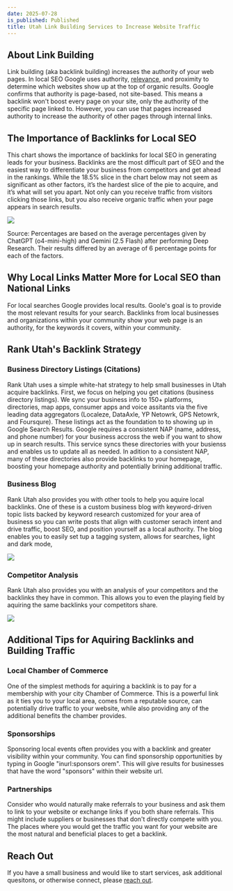 ```yaml
---
date: 2025-07-28
is_published: Published
title: Utah Link Building Services to Increase Website Traffic
---
```

## About Link Building

Link building (aka backlink building) increases the authority of your web pages. In local SEO Google uses authority, [relevance](https://blog.rankutah.com/utah-on-page-search-engine-optimization/), and proximity to determine which websites show up at the top of organic results. Google confirms that authority is page-based, not site-based. This means a backlink won't boost every page on your site, only the authority of the specific page linked to. However, you can use that pages increased authority to increase the authority of other pages through internal links.

## The Importance of Backlinks for Local SEO

This chart shows the importance of backlinks for local SEO in generating leads for your business. Backlinks are the most difficult part of SEO and the easiest way to differentiate your business from competitors and get ahead in the rankings. While the 18.5% slice in the chart below may not seem as significant as other factors, it’s the hardest slice of the pie to acquire, and it’s what will set you apart. Not only can you receive traffic from visitors clicking those links, but you also receive organic traffic when your page appears in search results.

![](/media/local-seo-lead-generation-factors.jpg)

Source: Percentages are based on the average percentages given by ChatGPT (o4-mini-high) and Gemini (2.5 Flash) after performing Deep Research. Their results differed by an average of 6 percentage points for each of the factors.

## Why Local Links Matter More for Local SEO than National Links

For local searches Google provides local results. Goole's goal is to provide the most relevant results for your search. Backlinks from local businesses and organizations within your community show your web page is an authority, for the keywords it covers, within your community.

## Rank Utah's Backlink Strategy

### Business Directory Listings (Citations)

Rank Utah uses a simple white-hat strategy to help small businesses in Utah acquire backlinks. First, we focus on helping you get citations (business directory listings). We sync your business info to 150+ platforms, directories, map apps, consumer apps and voice assitants via the five leading data aggregators (Localeze, DataAxle, YP Netowrk, GPS Netowrk, and Foursqure). These listings act as the foundation to to showing up in Google Search Results. Google requires a consistent NAP (name, address, and phone number) for your business accross the web if you want to show up in search results. This service syncs these directories with your busienss and enables us to update all as needed. In adition to a consistent NAP, many of these directories also provide backlinks to your homepage, boosting your homepage authority and potentially brining additional traffic.

### Business Blog

Rank Utah also provides you with other tools to help you aquire local backlinks. One of these is a custom business blog with keyword-driven topic lists backed by keyword research customized for your area of business so you can write posts that align with customer serach intent and drive traffic, boost SEO, and position yourself as a local authority. The blog enables you to easily set tup a tagging system, allows for searches, light and dark mode,

![](/media/rank-utah-blog.jpg)

### Competitor Analysis

Rank Utah also provides you with an analysis of your competitors and the backlinks they have in common. This allows you to even the playing field by aquiring the same backlinks your competitors share.

![](/media/competitor%20backlink%20analysis.jpg)

## Additional Tips for Aquiring Backlinks and Building Traffic

### Local Chamber of Commerce

One of the simplest methods for aquiring a backlink is to pay for a membership with your city Chamber of Commerce. This is a powerful link as it ties you to your local area, comes from a reputable source, can potentially drive traffic to your website, while also providing any of the additional benefits the chamber provides.

### Sponsorships

Sponsoring local events often provides you with a backlink and greater visibility within your community. You can find sponsorship opportunities by typing in Google "inurl:sponsors orem". This will give results for businesses that have the word "sponsors" within their website url.

### Partnerships

Consider who would naturally make referrals to your business and ask them to link to your website or exchange links if you both share referrals. This might include suppliers or businesses that don't directly compete with you. The places where you would get the traffic you want for your website are the most natural and beneficial places to get a backlink.

## Reach Out

If you have a small business and would like to start services, ask additional quesitons, or otherwise connect, please [reach out](https://rankutah.com/#contact).